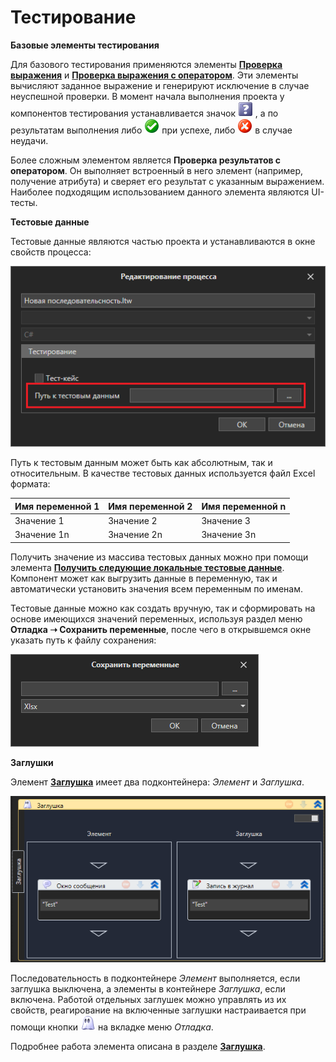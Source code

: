 # Тестирование

**Базовые элементы тестирования**

Для базового тестирования применяются элементы [**Проверка выражения**](https://docs.primo-rpa.ru/primo-rpa/g_elements/osnovnye-elementy/testing/verifyexpression) и [**Проверка выражения с оператором**](https://docs.primo-rpa.ru/primo-rpa/g_elements/osnovnye-elementy/testing/verifyexpressionwithoperator). Эти элементы вычисляют заданное выражение и генерируют исключение в случае неуспешной проверки. В момент начала выполнения проекта у компонентов тестирования устанавливается значок <img src="../../../.gitbook/assets/TestNone.png" alt="" data-size="line"> , а по результатам выполнения либо <img src="../../../.gitbook/assets/TestSuccess.png" alt="" data-size="line"> при успехе, либо <img src="../../../.gitbook/assets/TestFail.png" alt="" data-size="line"> в случае неудачи.

Более сложным элементом является **Проверка результатов с оператором**. Он выполняет встроенный в него элемент (например, получение атрибута) и сверяет его результат с указанным выражением. Наиболее подходящим использованием данного элемента являются UI-тесты.

**Тестовые данные**

Тестовые данные являются частью проекта и устанавливаются в окне свойств процесса:

![](<../../../.gitbook/assets/image (971).png>)

Путь к тестовым данным может быть как абсолютным, так и относительным. В качестве тестовых данных используется файл Excel формата:

| Имя переменной 1 | Имя переменной 2 | Имя переменной n |
| ---------------- | ---------------- | ---------------- |
| Значение 1       | Значение 2       | Значение 3       |
| Значение 1n      | Значение 2n      | Значение 3n      |

Получить значение из массива тестовых данных можно при помощи элемента [**Получить следующие локальные тестовые данные**](https://docs.primo-rpa.ru/primo-rpa/g_elements/osnovnye-elementy/testing/getnextlocaltestdata). Компонент может как выгрузить данные в переменную, так и автоматически установить значения всем переменным по именам.

Тестовые данные можно как создать вручную, так и сформировать на основе имеющихся значений переменных, используя раздел меню **Отладка ➝ Сохранить переменные**, после чего в открывшемся окне указать путь к файлу сохранения:

![](<../../../.gitbook/assets/image (860).png>)


**Заглушки**

Элемент [**Заглушка**](https://docs.primo-rpa.ru/primo-rpa/g_elements/osnovnye-elementy/testing/mock) имеет два подконтейнера: *Элемент* и *Заглушка*.

![](<../../../.gitbook/assets/image (747).png>)

Последовательность в подконтейнере *Элемент* выполняется, если заглушка выключена, а элементы в контейнере *Заглушка*, если включена. Работой отдельных заглушек можно управлять из их свойств, реагирование на включенные заглушки настраивается при помощи кнопки <img src="../../../.gitbook/assets/WFMock.png" alt="" data-size="line"> на вкладке меню *Отладка*.

Подробнее работа элемента описана в разделе [**Заглушка**](https://docs.primo-rpa.ru/primo-rpa/g_elements/osnovnye-elementy/testing/mock).
